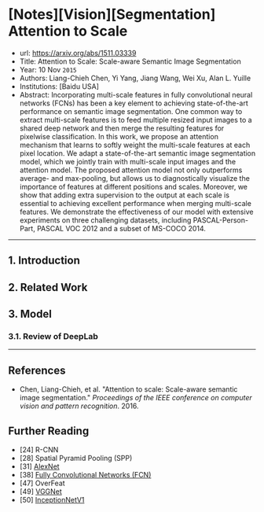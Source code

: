 # [Notes][Vision][Segmentation] Attention to Scale

* url: https://arxiv.org/abs/1511.03339
* Title: Attention to Scale: Scale-aware Semantic Image Segmentation
* Year: 10 Nov `2015`
* Authors: Liang-Chieh Chen, Yi Yang, Jiang Wang, Wei Xu, Alan L. Yuille
* Institutions: [Baidu USA]
* Abstract: Incorporating multi-scale features in fully convolutional neural networks (FCNs) has been a key element to achieving state-of-the-art performance on semantic image segmentation. One common way to extract multi-scale features is to feed multiple resized input images to a shared deep network and then merge the resulting features for pixelwise classification. In this work, we propose an attention mechanism that learns to softly weight the multi-scale features at each pixel location. We adapt a state-of-the-art semantic image segmentation model, which we jointly train with multi-scale input images and the attention model. The proposed attention model not only outperforms average- and max-pooling, but allows us to diagnostically visualize the importance of features at different positions and scales. Moreover, we show that adding extra supervision to the output at each scale is essential to achieving excellent performance when merging multi-scale features. We demonstrate the effectiveness of our model with extensive experiments on three challenging datasets, including PASCAL-Person-Part, PASCAL VOC 2012 and a subset of MS-COCO 2014.

----------------------------------------------------------------------------------------------------

## 1. Introduction

## 2. Related Work

## 3. Model

### 3.1. Review of DeepLab



----------------------------------------------------------------------------------------------------

## References

* Chen, Liang-Chieh, et al. "Attention to scale: Scale-aware semantic image segmentation." *Proceedings of the IEEE conference on computer vision and pattern recognition*. 2016.

## Further Reading

* [24] R-CNN
* [28] Spatial Pyramid Pooling (SPP)
* [31] [AlexNet](https://zhuanlan.zhihu.com/p/565285454)
* [38] [Fully Convolutional Networks (FCN)](https://zhuanlan.zhihu.com/p/561031110)
* [47] OverFeat
* [49] [VGGNet](https://zhuanlan.zhihu.com/p/563314926)
* [50] [InceptionNetV1](https://zhuanlan.zhihu.com/p/564141144)
